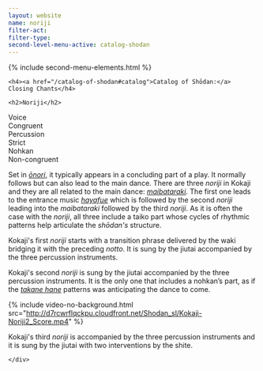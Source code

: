 ```yaml
---
layout: website
name: noriji
filter-act:
filter-type:
second-level-menu-active: catalog-shodan
---
```


{% include second-menu-elements.html %}

<main class="page-content">
  <div class="text-container">

    <h4><a href="/catalog-of-shodan#catalog">Catalog of Shōdan:</a> Closing Chants</h4>

    <h2>Noriji</h2>

  <div class="introductory-table">
    <div class="introductory-table__element">
      <div class="introductory-table__term">Voice</div>
      <div class="introductory-table__definition">Congruent</div>
    </div>
    <div class="introductory-table__element">
      <div class="introductory-table__term">Percussion</div>
      <div class="introductory-table__definition">Strict</div>
    </div>
    <div class="introductory-table__element">
      <div class="introductory-table__term">Nohkan</div>
      <div class="introductory-table__definition">Non-congruent</div>
    </div>
  </div>

  <p>Set in <a href="/music/voices#onori"><em>ōnori</em></a>, it typically appears in a concluding part of a play. It normally follows but can also lead to the main dance. There are three <em>noriji</em> in Kokaji and they are all related to the main dance: <a href="/catalog-of-shodan/Maibataraki"><em>maibataraki</em></a>. The first one leads to the entrance music <a href="/catalog-of-shodan/Hayafue"><em>hayafue</em></a> which is followed by the second <em>noriji</em> leading into the <em>maibataraki</em> followed by the third <em>noriji</em>.
  As it is often the case with the <em>noriji</em>, all three include a taiko part whose cycles of rhythmic patterns help articulate the <em>shōdan's</em> structure.</p>

  <p>Kokaji's first <em>noriji</em> starts with a transition phrase delivered by the waki bridging it with the preceding <em>notto</em>. It is sung by the jiutai accompanied by the three percussion instruments.</p>

  <p>Kokaji's second <em>noriji</em> is sung by the jiutai accompanied by the three percussion instruments.  It is the only one that includes a nohkan’s part, as if the <a href="/music/nohkan/TAkanehane"><em>takane hane</em></a> patterns was anticipating the dance to come.</p>

{% include video-no-background.html
  src="http://d7rcwrflqckpu.cloudfront.net/Shodan_sl/Kokaji-Noriji2_Score.mp4"
%}

  <p>Kokaji's third <em>noriji</em> is accompanied by the three percussion instruments and it is sung by the jiutai with two interventions by the shite.</p>

    </div>
</main>
